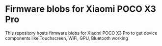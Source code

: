 # Firmware blobs for Xiaomi POCO X3 Pro

This repository hosts firmware blobs for Xiaomi POCO X3 Pro to get device components like Touchscreen, WiFi, GPU, Bluetooth working 
